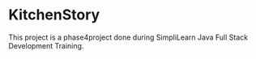 # KitchenStory
This project is a phase4project done during SimpliLearn Java Full Stack Development Training.
